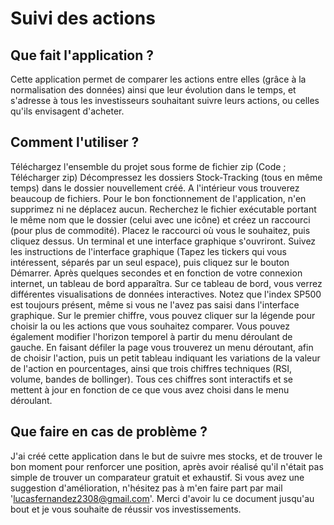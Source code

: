 # Suivi des actions

## Que fait l'application ?

Cette application permet de comparer les actions entre elles (grâce à la normalisation des données) ainsi que leur évolution dans le temps, et s'adresse à tous les investisseurs souhaitant suivre leurs actions, ou celles qu'ils envisagent d'acheter.

## Comment l'utiliser ?

Téléchargez l'ensemble du projet sous forme de fichier zip (Code ; Télécharger zip) Décompressez les dossiers Stock-Tracking (tous en même temps) dans le dossier nouvellement créé. A l'intérieur vous trouverez beaucoup de fichiers. Pour le bon fonctionnement de l'application, n'en supprimez ni ne déplacez aucun. Recherchez le fichier exécutable portant le même nom que le dossier (celui avec une icône) et créez un raccourci (pour plus de commodité). Placez le raccourci où vous le souhaitez, puis cliquez dessus. Un terminal et une interface graphique s'ouvriront. Suivez les instructions de l'interface graphique (Tapez les tickers qui vous intéressent, séparés par un seul espace), puis cliquez sur le bouton Démarrer. Après quelques secondes et en fonction de votre connexion internet, un tableau de bord apparaîtra. Sur ce tableau de bord, vous verrez différentes visualisations de données interactives. Notez que l'index SP500 est toujours présent, même si vous ne l'avez pas saisi dans l'interface graphique. Sur le premier chiffre, vous pouvez cliquer sur la légende pour choisir la ou les actions que vous souhaitez comparer. Vous pouvez également modifier l'horizon temporel à partir du menu déroulant de gauche. En faisant défiler la page vous trouverez un menu déroutant, afin de choisir l'action, puis un petit tableau indiquant les variations de la valeur de l'action en pourcentages, ainsi que trois chiffres techniques (RSI, volume, bandes de bollinger). Tous ces chiffres sont interactifs et se mettent à jour en fonction de ce que vous avez choisi dans le menu déroulant.

## Que faire en cas de problème ?

J'ai créé cette application dans le but de suivre mes stocks, et de trouver le bon moment pour renforcer une position, après avoir réalisé qu'il n'était pas simple de trouver un comparateur gratuit et exhaustif. Si vous avez une suggestion d'amélioration, n'hésitez pas à m'en faire part par mail 'lucasfernandez2308@gmail.com'. Merci d'avoir lu ce document jusqu'au bout et je vous souhaite de réussir vos investissements.

